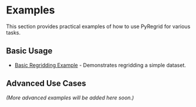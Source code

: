 # Examples

This section provides practical examples of how to use PyRegrid for various tasks.

## Basic Usage

*   [Basic Regridding Example](basic_regridding.md) - Demonstrates regridding a simple dataset.

## Advanced Use Cases

*(More advanced examples will be added here soon.)*